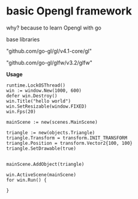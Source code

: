 # basic Opengl framework

why? because to learn Opengl with go

base libraries

"github.com/go-gl/gl/v4.1-core/gl"

"github.com/go-gl/glfw/v3.2/glfw"

**Usage**



    runtime.LockOSThread()
	win := window.New(1000, 600)
	defer win.Destroy()
	win.Title("hello world")
	win.SetResizable(window.FIXED)
	win.Fps(20)
	
	mainScene := new(scenes.MainScene)

    triangle := new(objects.Triangle)
	triangle.Transform = transform.INIT_TRANSFORM
	triangle.Position = transform.Vector2{100, 100}
	triangle.SetDrawable(true)
	
	
	mainScene.AddObject(triangle)

	win.ActiveScene(mainScene)
	for win.Run() {

	}
